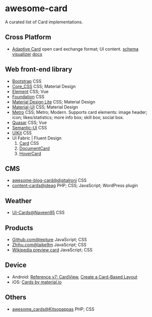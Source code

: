 # awesome-card
A curated list of Card implementations.

## Cross Platform
* [Adaptive Card](http://adaptivecards.io/) open card exchange format; UI content. 
[schema](http://adaptivecards.io/explorer)  [visualizer](http://adaptivecards.io/visualizer)  [docs](https://docs.microsoft.com/en-us/adaptive-cards)

## Web front-end library
* [Bootstrap](http://getbootstrap.com/docs/4.0/components/card/) CSS
* [Core_CSS](https://coreui.net/docs.html#cards) CSS; Material Design
* [Element](http://element.eleme.io/#/en-US/component/card) CSS; Vue
* [Foundation](http://foundation.zurb.com/sites/docs/card.html) CSS
* [Material Design Lite](https://getmdl.io/components/index.html#cards-section) CSS; Material Design
* [Material-UI](http://www.material-ui.com/#/components/card) CSS; Material Design
* [Metro](https://metroui.org.ua/cards.html) CSS; Metro; Modern. Supports card elements: image header; icon; likes/statistics; more info box; skill box; social box.
* [Quasar](https://quasar.dev/vue-components/card) CSS; Vue
* [Semantic-UI](https://semantic-ui.com/views/card.html) CSS
* [UIKit](https://getuikit.com/docs/card) CSS
* UI Fabric | Fluent Design
  1. [Card](https://developer.microsoft.com/en-us/fabric#/controls/web/card) CSS
  2. [DocumentCard](https://developer.microsoft.com/en-us/fabric#/controls/web/documentcard)
  3. [HoverCard](https://developer.microsoft.com/en-us/fabric#/controls/web/hovercard)

## CMS
* [awesome-blog-card@digitalroni](https://github.com/digitalroni/awesome-blog-card) CSS
* [content-cards@ideag](https://github.com/ideag/content-cards) PHP; CSS; JavaScript; WordPress plugin

## Weather
* [UI-Cards@Naveen95](https://github.com/Naveen95/UI-Cards) CSS

## Products
* [Github.com@lepture](https://github.com/lepture/github-cards) JavaScript; CSS
* [Zhihu.com@laike9m](https://github.com/laike9m/zhihu-card)  JavaScript; CSS
* [Wikipedia preview card](https://github.com/joakin/context-cards) JavaScript; CSS

## Device
* Android: [Reference v7: CardView](https://developer.android.com/reference/android/support/v7/widget/CardView), [Create a Card-Based Layout](https://developer.android.com/guide/topics/ui/layout/cardview)
* iOS: [Cards by material.io](https://material.io/develop/ios/components/cards/)

## Others
* [awesome_cards@Kitsopappas](https://github.com/Kitsopappas/awesome_cards) PHP; CSS
